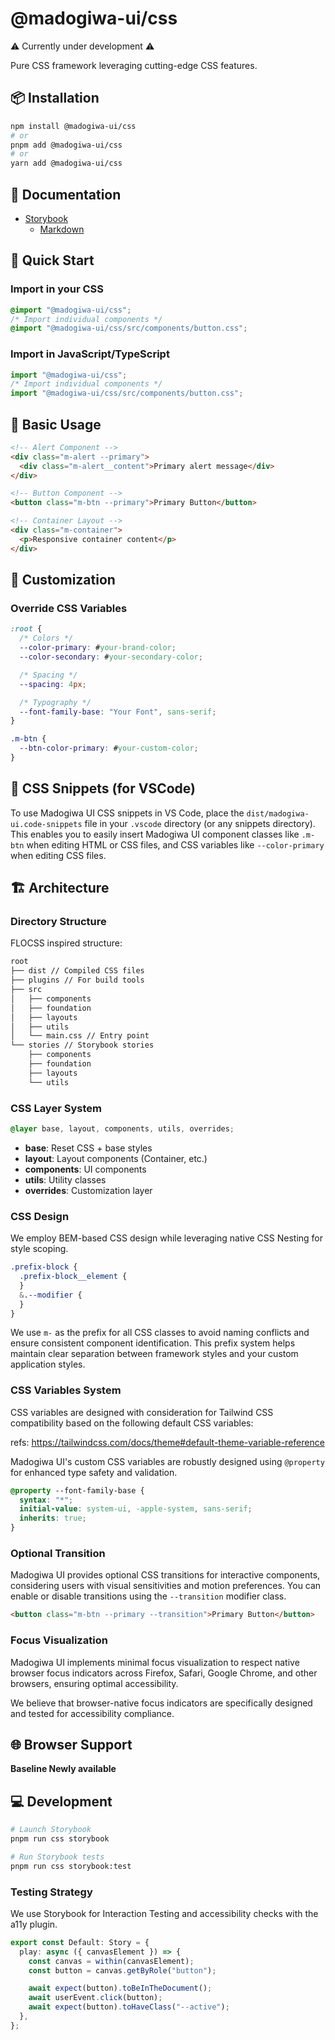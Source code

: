 # @madogiwa-ui/css

⚠️ Currently under development ⚠️

Pure CSS framework leveraging cutting-edge CSS features.

## 📦 Installation

```bash
npm install @madogiwa-ui/css
# or
pnpm add @madogiwa-ui/css
# or
yarn add @madogiwa-ui/css
```

## 📕 Documentation

* [Storybook](https://madogiwa0124.github.io/madogiwa-ui/storybook/css/)
  - [Markdown](https://github.com/madogiwa0124/madogiwa-ui/blob/main/packages/css/dist/madogiwa-ui-components-docs.md)

## 🚀 Quick Start

### Import in your CSS

```css
@import "@madogiwa-ui/css";
/* Import individual components */
@import "@madogiwa-ui/css/src/components/button.css";
```

### Import in JavaScript/TypeScript

```javascript
import "@madogiwa-ui/css";
/* Import individual components */
import "@madogiwa-ui/css/src/components/button.css";
```

## 🎨 Basic Usage

```html
<!-- Alert Component -->
<div class="m-alert --primary">
  <div class="m-alert__content">Primary alert message</div>
</div>

<!-- Button Component -->
<button class="m-btn --primary">Primary Button</button>

<!-- Container Layout -->
<div class="m-container">
  <p>Responsive container content</p>
</div>
```

## 🔧 Customization

### Override CSS Variables

```css
:root {
  /* Colors */
  --color-primary: #your-brand-color;
  --color-secondary: #your-secondary-color;

  /* Spacing */
  --spacing: 4px;

  /* Typography */
  --font-family-base: "Your Font", sans-serif;
}

.m-btn {
  --btn-color-primary: #your-custom-color;
}
```

## 🔖 CSS Snippets (for VSCode)

To use Madogiwa UI CSS snippets in VS Code, place the `dist/madogiwa-ui.code-snippets` file in your `.vscode` directory (or any snippets directory). This enables you to easily insert Madogiwa UI component classes like `.m-btn` when editing HTML or CSS files, and CSS variables like `--color-primary` when editing CSS files.

## 🏗️ Architecture

### Directory Structure

FLOCSS inspired structure:

```sh
root
├── dist // Compiled CSS files
├── plugins // For build tools
├── src
│   ├── components
│   ├── foundation
│   ├── layouts
│   ├── utils
│   └── main.css // Entry point
└── stories // Storybook stories
    ├── components
    ├── foundation
    ├── layouts
    └── utils
```

### CSS Layer System

```css
@layer base, layout, components, utils, overrides;
```

- **base**: Reset CSS + base styles
- **layout**: Layout components (Container, etc.)
- **components**: UI components
- **utils**: Utility classes
- **overrides**: Customization layer

### CSS Design

We employ BEM-based CSS design while leveraging native CSS Nesting for style scoping.

```css
.prefix-block {
  .prefix-block__element {
  }
  &.--modifier {
  }
}
```

We use `m-` as the prefix for all CSS classes to avoid naming conflicts and ensure consistent component identification.
This prefix system helps maintain clear separation between framework styles and your custom application styles.

### CSS Variables System

CSS variables are designed with consideration for Tailwind CSS compatibility based on the following default CSS variables:

refs: https://tailwindcss.com/docs/theme#default-theme-variable-reference

Madogiwa UI's custom CSS variables are robustly designed using `@property` for enhanced type safety and validation.

```css
@property --font-family-base {
  syntax: "*";
  initial-value: system-ui, -apple-system, sans-serif;
  inherits: true;
}
```


### Optional Transition

Madogiwa UI provides optional CSS transitions for interactive components, considering users with visual sensitivities and motion preferences. You can enable or disable transitions using the `--transition` modifier class.

```html
<button class="m-btn --primary --transition">Primary Button</button>
```

### Focus Visualization

Madogiwa UI implements minimal focus visualization to respect native browser focus indicators across Firefox, Safari, Google Chrome, and other browsers, ensuring optimal accessibility.

We believe that browser-native focus indicators are specifically designed and tested for accessibility compliance.

## 🌐 Browser Support

**Baseline Newly available**

## 💻 Development

```sh
# Launch Storybook
pnpm run css storybook

# Run Storybook tests
pnpm run css storybook:test
```

### Testing Strategy

We use Storybook for Interaction Testing and accessibility checks with the a11y plugin.

```typescript
export const Default: Story = {
  play: async ({ canvasElement }) => {
    const canvas = within(canvasElement);
    const button = canvas.getByRole("button");

    await expect(button).toBeInTheDocument();
    await userEvent.click(button);
    await expect(button).toHaveClass("--active");
  },
};
```
